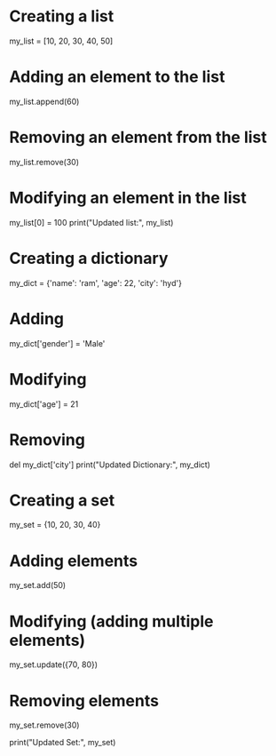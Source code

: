 # Creating a list
my_list = [10, 20, 30, 40, 50]

# Adding an element to the list
my_list.append(60)

# Removing an element from the list
my_list.remove(30)

# Modifying an element in the list
my_list[0] = 100
print("Updated  list:", my_list)

# Creating a dictionary
my_dict = {'name': 'ram', 'age': 22, 'city': 'hyd'}

# Adding 
my_dict['gender'] = 'Male'

# Modifying 
my_dict['age'] = 21

# Removing 
del my_dict['city']
print("Updated Dictionary:", my_dict)

# Creating a set
my_set = {10, 20, 30, 40}

# Adding elements
my_set.add(50)

# Modifying (adding multiple elements)
my_set.update({70, 80})

# Removing elements
my_set.remove(30)

print("Updated Set:", my_set)
